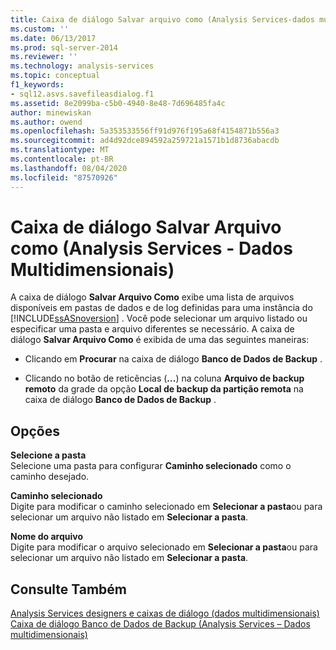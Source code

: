 ```yaml
---
title: Caixa de diálogo Salvar arquivo como (Analysis Services-dados multidimensionais) | Microsoft Docs
ms.custom: ''
ms.date: 06/13/2017
ms.prod: sql-server-2014
ms.reviewer: ''
ms.technology: analysis-services
ms.topic: conceptual
f1_keywords:
- sql12.asvs.savefileasdialog.f1
ms.assetid: 8e2099ba-c5b0-4940-8e48-7d696485fa4c
author: minewiskan
ms.author: owend
ms.openlocfilehash: 5a353533556ff91d976f195a68f4154871b556a3
ms.sourcegitcommit: ad4d92dce894592a259721a1571b1d8736abacdb
ms.translationtype: MT
ms.contentlocale: pt-BR
ms.lasthandoff: 08/04/2020
ms.locfileid: "87570926"
---
```

# <a name="save-file-as-dialog-box-analysis-services---multidimensional-data"></a>Caixa de diálogo Salvar Arquivo como (Analysis Services - Dados Multidimensionais)
  A caixa de diálogo **Salvar Arquivo Como** exibe uma lista de arquivos disponíveis em pastas de dados e de log definidas para uma instância do [!INCLUDE[ssASnoversion](../includes/ssasnoversion-md.md)] . Você pode selecionar um arquivo listado ou especificar uma pasta e arquivo diferentes se necessário. A caixa de diálogo **Salvar Arquivo Como** é exibida de uma das seguintes maneiras:  
  
-   Clicando em **Procurar** na caixa de diálogo **Banco de Dados de Backup** .  
  
-   Clicando no botão de reticências (**...**) na coluna **Arquivo de backup remoto** da grade da opção **Local de backup da partição remota** na caixa de diálogo **Banco de Dados de Backup** .  
  
## <a name="options"></a>Opções  
 **Selecione a pasta**  
 Selecione uma pasta para configurar **Caminho selecionado** como o caminho desejado.  
  
 **Caminho selecionado**  
 Digite para modificar o caminho selecionado em **Selecionar a pasta**ou para selecionar um arquivo não listado em **Selecionar a pasta**.  
  
 **Nome do arquivo**  
 Digite para modificar o arquivo selecionado em **Selecionar a pasta**ou para selecionar um arquivo não listado em **Selecionar a pasta**.  
  
## <a name="see-also"></a>Consulte Também  
 [Analysis Services designers e caixas de diálogo &#40;dados multidimensionais&#41;](analysis-services-designers-and-dialog-boxes-multidimensional-data.md)   
 [Caixa de diálogo Banco de Dados de Backup &#40;Analysis Services – Dados multidimensionais&#41;](backup-database-dialog-box-analysis-services-multidimensional-data.md)  
  
  
